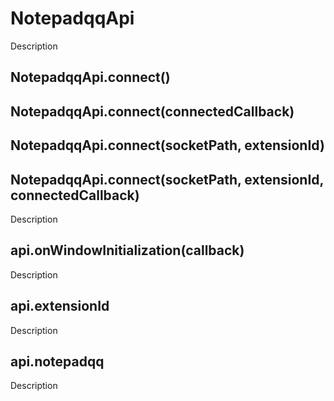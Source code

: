 # NotepadqqApi

Description

## NotepadqqApi.connect()
## NotepadqqApi.connect(connectedCallback)
## NotepadqqApi.connect(socketPath, extensionId)
## NotepadqqApi.connect(socketPath, extensionId, connectedCallback)

Description

## api.onWindowInitialization(callback)

Description

## api.extensionId

Description

## api.notepadqq

Description